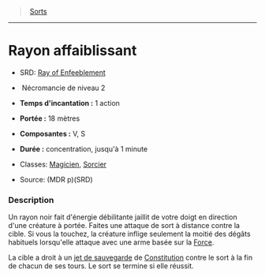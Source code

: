 ﻿> [Sorts](hd_spells.md)

---

# Rayon affaiblissant

- SRD: [Ray of Enfeeblement](srd_spells_ray_of_enfeeblement.md)

-  Nécromancie de niveau 2

- **Temps d'incantation :** 1 action

- **Portée :** 18 mètres

- **Composantes :** V, S

- **Durée :** concentration, jusqu'à 1 minute

- Classes: [Magicien](hd_wizard.md), [Sorcier](hd_warlock.md)

- Source: (MDR p)(SRD)

### Description

Un rayon noir fait d'énergie débilitante jaillit de votre doigt en direction d'une créature à portée. Faites une attaque de sort à distance contre la cible. Si vous la touchez, la créature inflige seulement la moitié des dégâts habituels lorsqu'elle attaque avec une arme basée sur la [Force](hd_abilities_strength.md).

La cible a droit à un [jet de sauvegarde](hd_abilities_jets_de_sauvegarde.md) de [Constitution](hd_abilities_constitution.md) contre le sort à la fin de chacun de ses tours. Le sort se termine si elle réussit.

